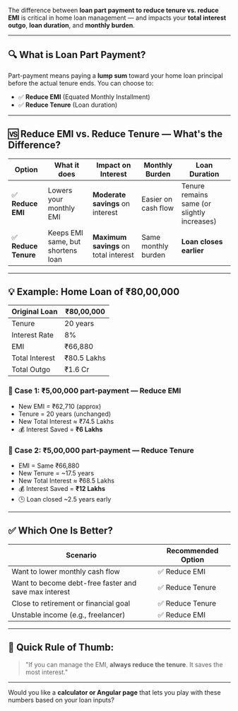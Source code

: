 The difference between **loan part payment to reduce tenure vs. reduce EMI** is critical in home loan management — and impacts your **total interest outgo**, **loan duration**, and **monthly burden**.

---

## 🔍 What is Loan Part Payment?

Part-payment means paying a **lump sum** toward your home loan principal before the actual tenure ends. You can choose to:

* ✅ **Reduce EMI** (Equated Monthly Installment)
* ✅ **Reduce Tenure** (Loan duration)

---

## 🆚 Reduce EMI vs. Reduce Tenure — What's the Difference?

| **Option**          | **What it does**                  | **Impact on Interest**                | **Monthly Burden**  | **Loan Duration**                           |
| ------------------- | --------------------------------- | ------------------------------------- | ------------------- | ------------------------------------------- |
| ✅ **Reduce EMI**    | Lowers your monthly EMI           | **Moderate savings** on interest      | Easier on cash flow | Tenure remains same (or slightly increases) |
| ✅ **Reduce Tenure** | Keeps EMI same, but shortens loan | **Maximum savings** on total interest | Same monthly burden | **Loan closes earlier**                     |

---

## 💡 Example: Home Loan of ₹80,00,000

| **Original Loan** | ₹80,00,000  |
| ----------------- | ----------- |
| Tenure            | 20 years    |
| Interest Rate     | 8%          |
| EMI               | ₹66,880     |
| Total Interest    | ₹80.5 Lakhs |
| Total Outgo       | ₹1.6 Cr     |

### 🎯 Case 1: ₹5,00,000 part-payment — **Reduce EMI**

* New EMI = ₹62,710 (approx)
* Tenure = 20 years (unchanged)
* New Total Interest ≈ ₹74.5 Lakhs
* 💰 Interest Saved = **₹6 Lakhs**

### 🎯 Case 2: ₹5,00,000 part-payment — **Reduce Tenure**

* EMI = Same ₹66,880
* New Tenure = \~17.5 years
* New Total Interest ≈ ₹68.5 Lakhs
* 💰 Interest Saved = **₹12 Lakhs**
* 🕒 Loan closed \~2.5 years early

---

## ✅ Which One Is Better?

| **Scenario**                                          | **Recommended Option** |
| ----------------------------------------------------- | ---------------------- |
| Want to lower monthly cash flow                       | ✅ Reduce EMI           |
| Want to become debt-free faster and save max interest | ✅ Reduce Tenure        |
| Close to retirement or financial goal                 | ✅ Reduce Tenure        |
| Unstable income (e.g., freelancer)                    | ✅ Reduce EMI           |

---

## 🔧 Quick Rule of Thumb:

> "If you can manage the EMI, **always reduce the tenure**. It saves the most interest."

---

Would you like a **calculator or Angular page** that lets you play with these numbers based on your loan inputs?
